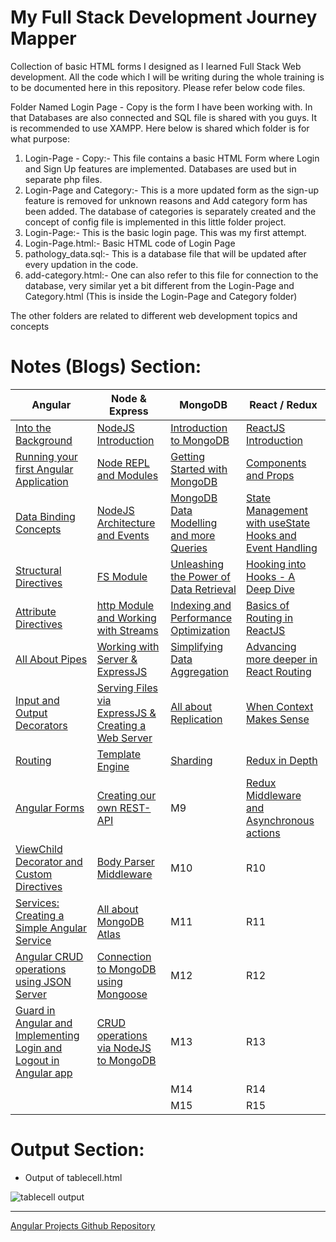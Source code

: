 # My Full Stack Development Journey Mapper
Collection of basic HTML forms I designed as I learned Full Stack Web development. All the code which I will be writing during the whole training is to be documented here in this repository. Please refer below code files.

Folder Named Login Page - Copy is the form I have been working with. In that Databases are also connected and SQL file is shared with you guys. It is recommended to use XAMPP. Here below is shared which folder is for what purpose:

1) Login-Page - Copy:- This file contains a basic HTML Form where Login and Sign Up features are implemented. Databases are used but in separate php files.
2) Login-Page and Category:- This is a more updated form as the sign-up feature is removed for unknown reasons and Add category form has been added. The database of categories is separately created and the concept of config file is implemented in this little folder project.
3) Login-Page:- This is the basic login page. This was my first attempt.
4) Login-Page.html:- Basic HTML code of Login Page
5) pathology_data.sql:- This is a database file that will be updated after every updation in the code.
6) add-category.html:- One can also refer to this file for connection to the database, very similar yet a bit different from the Login-Page and Category.html (This is inside the Login-Page and Category folder)

The other folders are related to different web development topics and concepts

# Notes (Blogs) Section:

| Angular | Node & Express | MongoDB | React / Redux |
| --------------- | --------------- | --------------- | --------------- |
| <a href="https://saketsk.hashnode.dev/day-1-angular-into-the-background" target="_blank">Into the Background</a> | <a href="https://saketsk.hashnode.dev/day-1-nodejs-introduction" target="_blank">NodeJS Introduction</a> | <a href="https://saketsk.hashnode.dev/day-1-mongodb-introduction-to-mongodb" target="_blank">Introduction to MongoDB</a> | <a href="https://saketsk.hashnode.dev/day-1-reactjs-introduction" target="_blank">ReactJS Introduction</a> |
| <a href="https://saketsk.hashnode.dev/day-2-angular-running-your-first-angular-application" target="_blank">Running your first Angular Application</a> | <a href="https://saketsk.hashnode.dev/day-2-nodejs-node-repl-and-modules" target="_blank">Node REPL and Modules</a> | <a href="https://saketsk.hashnode.dev/day-2-mongodb-getting-started-with-mongodb" target="_blank">Getting Started with MongoDB</a> | <a href="https://saketsk.hashnode.dev/day-2-reactjs-components-and-props" target="_blank">Components and Props</a> |
| <a href="https://saketsk.hashnode.dev/day-3-angular-data-binding-concepts" target="_blank">Data Binding Concepts</a> | <a href="https://saketsk.hashnode.dev/day-3-nodejs-nodejs-architecture-nodejs-events" target="_blank">NodeJS Architecture and Events</a> | <a href="https://saketsk.hashnode.dev/day-3-mongodb-data-modelling-and-more-queries" target="_blank">MongoDB Data Modelling and more Queries</a> | <a href="https://saketsk.hashnode.dev/day-3-reactjs-state-management-with-usestate-hooks-and-event-handling" target="_blank">State Management with useState Hooks and Event Handling</a> |
| <a href="https://saketsk.hashnode.dev/day-4-angular-structural-directives" target="_blank">Structural Directives</a> | <a href="https://saketsk.hashnode.dev/day-4-nodejs-fs-module" target="_blank">FS Module</a> | <a href="https://saketsk.hashnode.dev/day-4-mongodb-unleashing-the-power-of-data-retrieval" target="_blank">Unleashing the Power of Data Retrieval</a> | <a href="https://saketsk.hashnode.dev/day-4-reactjs-hooking-into-hooks-a-deep-dive" target="_blank">Hooking into Hooks - A Deep Dive</a> |
| <a href="https://saketsk.hashnode.dev/day-5-angular-attribute-directives" target="_blank">Attribute Directives</a> | <a href="https://saketsk.hashnode.dev/day-5-nodejs-http-module-working-with-streams" target="_blank">http Module and Working with Streams</a> | <a href="https://saketsk.hashnode.dev/day-5-mongodb-indexing-and-performance-optimization" target="_blank">Indexing and Performance Optimization</a> | <a href="https://saketsk.hashnode.dev/day-5-reactjs-basics-of-routing-in-reactjs">Basics of Routing in ReactJS</a> |
| <a href="https://saketsk.hashnode.dev/day-6-angular-all-about-pipes" target="_blank">All About Pipes</a> | <a href="https://saketsk.hashnode.dev/day-6-nodejs-working-with-server-and-expressjs" target="_blank">Working with Server & ExpressJS</a> | <a href="https://saketsk.hashnode.dev/day-6-mongodb-simplifying-data-aggregation" target="_blank">Simplifying Data Aggregation</a> | <a href="https://saketsk.hashnode.dev/day-6-reactjs-advancing-more-deeper-in-react-routing" target="_blank">Advancing more deeper in React Routing</a> |
| <a href="https://saketsk.hashnode.dev/day-7-angular-input-and-output-decorators" target="_blank">Input and Output Decorators</a> | <a href="https://saketsk.hashnode.dev/day-7-nodejs-serving-files-via-expressjs-creating-a-simple-web-server" target="_blank">Serving Files via ExpressJS & Creating a Web Server</a> | <a href="https://saketsk.hashnode.dev/day-7-mongodb-all-about-replication" target="_blank">All about Replication</a> | <a href="https://saketsk.hashnode.dev/day-7-reactjs-when-context-makes-sense" target="_blank">When Context Makes Sense</a> |
| <a href="https://saketsk.hashnode.dev/day-8-angular-routing" target="_blank">Routing</a> | <a href="https://saketsk.hashnode.dev/day-8-nodejs-template-engine" target="_blank">Template Engine</a> | <a href="https://saketsk.hashnode.dev/day-8-mongodb-sharding" target="_blank">Sharding</a> | <a href="https://saketsk.hashnode.dev/day-8-redux-in-depth" target="_blank">Redux in Depth</a> |
| <a href="https://saketsk.hashnode.dev/day-9-angular-angular-forms" target="_blank">Angular Forms</a> | <a href="https://saketsk.hashnode.dev/day-9-nodejs-creating-our-own-rest-api" target="_blank">Creating our own REST-API</a> | M9 | <a href="https://saketsk.hashnode.dev/day-9-reactjs-redux-middleware-and-asynchronous-actions" target="_blank">Redux Middleware and Asynchronous actions</a> |
| <a href="https://saketsk.hashnode.dev/day-10-angular-viewchild-decorator-custom-directives" target="_blank">ViewChild Decorator and Custom Directives</a> | <a href="https://saketsk.hashnode.dev/day-10-nodejs-body-parser-middleware" target="_blank">Body Parser Middleware</a> | M10 | R10 |
| <a href="https://saketsk.hashnode.dev/day-11-angular-services-creating-a-simple-angular-service" target="_blank">Services: Creating a Simple Angular Service</a> | <a href="https://saketsk.hashnode.dev/day-11-nodejs-all-about-mongodb-atlas" target="_blank">All about MongoDB Atlas</a> | M11 | R11 |
| <a href="https://saketsk.hashnode.dev/day-12-angular-crud-operations-using-json-server" target="_blank">Angular CRUD operations using JSON Server</a> | <a href="https://saketsk.hashnode.dev/day-12-nodejs-connection-to-mongodb-using-mongoose" target="_blank">Connection to MongoDB using Mongoose</a> | M12 | R12 |
| <a href="https://saketsk.hashnode.dev/day-13-angular-guard-in-angular-and-implementing-login-and-logout-in-angular-app" target="_blank">Guard in Angular and Implementing Login and Logout in Angular app</a> | <a href="https://saketsk.hashnode.dev/day-13-nodejs-crud-operations-via-nodejs-to-mongodb" target="_blank">CRUD operations via NodeJS to MongoDB</a> | M13 | R13 |
|  |  | M14 | R14 |
|  |  | M15 | R15 |

# Output Section:
- Output of tablecell.html

![tablecell output](https://user-images.githubusercontent.com/60461421/201687656-42db7186-c197-4c01-9be9-cb1eda1632f1.png)

<hr>
<a href="https://github.com/SAKET-SK/angular-projects"> Angular Projects Github Repository</a>
